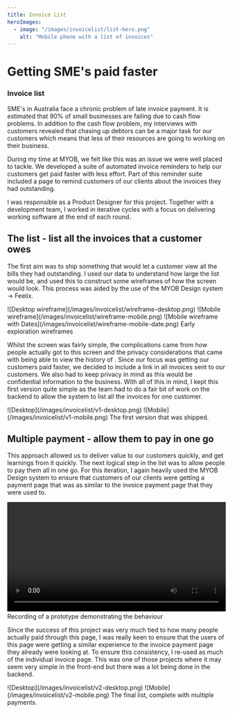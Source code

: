 ```yaml
---
title: Invoice List
heroImages:
  - image: "/images/invoicelist/list-hero.png"
    alt: "Mobile phone with a list of invoices"
---
```


# Getting SME's paid faster
### Invoice list

SME's in Australia face a chronic problem of late invoice payment. It is estimated that 90% of small businesses are failing due to cash flow problems. In addition to the cash flow problem, my interviews with customers revealed that chasing up debtors can be a major task for our customers which means that less of their resources are going to working on their business.

During my time at MYOB, we felt like this was an issue we were well placed to tackle. We developed a suite of automated invoice reminders to help our customers get paid faster with less effort. Part of this reminder suite included a page to remind customers of our clients about the invoices they had outstanding.

I was responsible as a Product Designer for this project. Together with a development team, I worked in iterative cycles with a focus on delivering working software at the end of each round.

## The list - list all the invoices that a customer owes

The first aim was to ship something that would let a customer view all the bills they had outstanding. I used our data to understand how large the list would be, and used this to construct some wireframes of how the screen would look. This process was aided by the use of the MYOB Design system → Feelix.

<ImageGrid gridTemplateColumns="3.6fr 1fr 1fr">
![Desktop wireframe](/images/invoicelist/wireframe-desktop.png)
![Mobile wireframe](/images/invoicelist/wireframe-mobile.png)
![Mobile wireframe with Dates](/images/invoicelist/wireframe-mobile-date.png)
</ImageGrid>
Early exploration wireframes

Whilst the screen was fairly simple, the complications came from how people actually got to this screen and the privacy considerations that came with being able to view the history of . Since our focus was getting our customers paid faster, we decided to include a link in all invoices sent to our customers. We also had to keep privacy in mind as this would be confidential information to the business. With all of this in mind, I kept this first version quite simple as the team had to do a fair bit of work on the backend to allow the system to list all the invoices for one customer.

<ImageGrid gridTemplateColumns="2.5fr 1fr">
![Desktop](/images/invoicelist/v1-desktop.png)
![Mobile](/images/invoicelist/v1-mobile.png)
</ImageGrid>
The first version that was shipped.

## Multiple payment - allow them to pay in one go

This approach allowed us to deliver value to our customers quickly, and get learnings from it quickly. The next logical step in the list was to allow people to pay them all in one go. For this iteration, I again heavily used the MYOB Design system to ensure that customers of our clients were getting a payment page that was as similar to the invoice payment page that they were used to.

<video width="100%" controls>
    <source src="/images/invoicelist/multipay-prototype.mp4" />
</video>
Recording of a prototype demonstrating the behaviour

Since the success of this project was very much tied to how many people actually paid through this page, I was really keen to ensure that the users of this page were getting a similar experience to the invoice payment page they already were looking at. To ensure this consistency, I re-used as much of the individual invoice page. This was one of those projects where it may seem very simple in the front-end but there was a lot being done in the backend.

<ImageGrid gridTemplateColumns="2.5fr 1fr">
![Desktop](/images/invoicelist/v2-desktop.png)
![Mobile](/images/invoicelist/v2-mobile.png)
</ImageGrid>
The final list, complete with multiple payments.